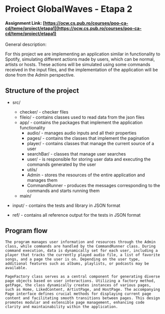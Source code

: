 # Proiect GlobalWaves  - Etapa 2

#### Assignment Link: [https://ocw.cs.pub.ro/courses/poo-ca-cd/teme/proiect/etapa1](https://ocw.cs.pub.ro/courses/poo-ca-cd/teme/proiect/etapa1)

General description:

For this project we are implementing an application similar in functionality to Spotify, simulating different actions made by users, which can be normal, artists or hosts. These actions will be simulated using some commands received in the input files, and the implementation of the application will be done from the Admin perspective.
    
## Structure of the project

* src/
  * checker/ - checker files
  * fileio/ - contains classes used to read data from the json files
  * app/  - contains the packages that implement the application functionality
    * audio/ - manages audio inputs and all their properties
    * pages/ - contains the classes that implement the pagination
    * player/ - contains classes that manage the current source of a user
    * searchBar/ - classes that manage user searches
    * user/ - is responsible for storing user data and executing the commands generated by the user
    * utils/
    * Admin - stores the resources of the entire application and manages them 
    * CommandRunner - produces the messages corresponding to the commands and starts running them
  * main/
 
* input/ - contains the tests and library in JSON format
* ref/ - contains all reference output for the tests in JSON format

## Program flow

    The program manages user information and resources through the Admin class, while commands are handled by the CommandRunner class. During command execution, data is dynamically set for each user, including a player that tracks the currently played audio file, a list of favorite songs, and a page the user is on. Depending on the user type, additional features such as albums, playlists, or podcasts may be available.
    
    PageFactory class serves as a central component for generating diverse page objects based on user interactions. Utilizing a factory method, getPage, the class dynamically creates instances of various pages, such as Home, LikedContent, ArtistPage, and HostPage. The accompanying Page interface defines crucial methods for displaying current page content and facilitating smooth transitions between pages. This design promotes modular and extensible page management, enhancing code clarity and maintainability within the application.

